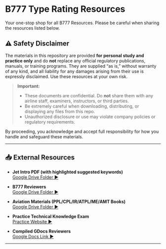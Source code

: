 # B777 Type Rating Resources

Your one-stop shop for all B777 Resources. Please be careful when sharing the resources listed below.

## ⚠️ Safety Disclaimer

The materials in this repository are provided **for personal study and practice only** and do **not** replace any official regulatory publications, manuals, or training programs. They are supplied “as is,” without warranty of any kind, and all liability for any damages arising from their use is expressly disclaimed. Use these resources at your own risk.

> **Important:**  
> - These documents are confidential. Do **not** share them with any airline staff, examiners, instructors, or third parties.  
> - Be extremely careful when downloading, distributing, or displaying any files from this repo.  
> - Unauthorized disclosure or use may violate company policies or regulatory requirements.  

By proceeding, you acknowledge and accept full responsibility for how you handle and safeguard these materials. 

---

## 📥 External Resources

- **Jet Intro PDF (with highlighted suggested keywords)**  
  [Google Drive Folder ▶️](https://drive.google.com/file/d/1p86E0gytOkZL64jgrexfxv0XaSjAQTAI/view?usp=sharing)

- **B777 Reviewers**  
  [Google Drive Folder ▶️](https://drive.google.com/drive/folders/1Vxexb5iGNe8ufjSCDVNTXsaA8SpkJ32P)

- **Aviation Materials (PPL/CPL/IR/ATPL/ME/AMT Books)**  
  [Google Drive Folder ▶️](https://drive.google.com/drive/folders/1oYYbaW6QbshQke3Happ3Iz8KaEb9UON4)

- **Practice Technical Knowledge Exam**  
  [Practice Website ▶️](https://sirlagsalot9913.github.io/B777-TKE-Reviewer/)

- **Compiled GDocs Reviewers**  
  [Google Docs Link ▶️](https://docs.google.com/document/d/1fNLVKQg9SF7NK4YEsP-ZobtWN1S9LH4sQ_RAdWhUGSo/edit?usp=sharing)
  
---
